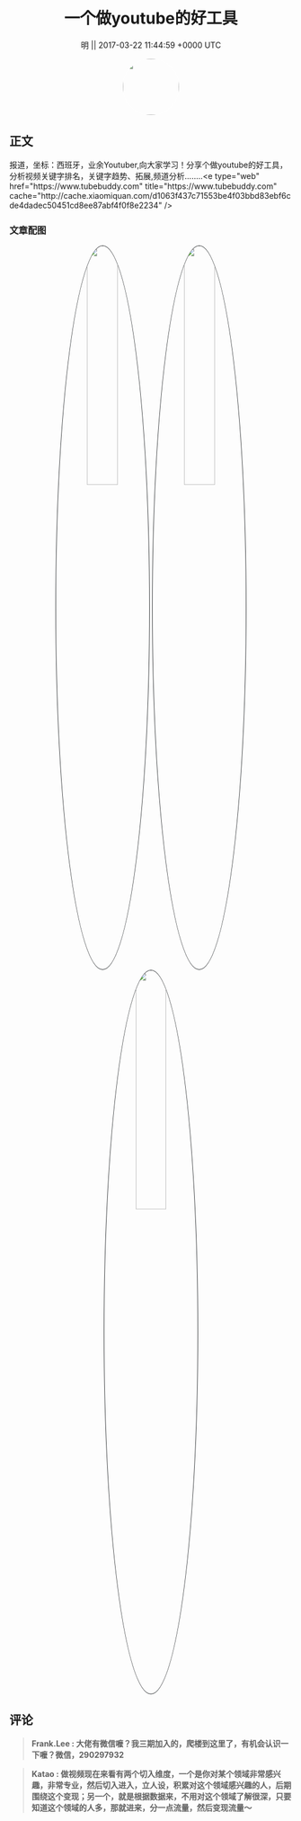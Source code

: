 <h1 align="center">一个做youtube的好工具</h1>




<p align="center">
    <a>明 || 2017-03-22 11:44:59 &#43;0000 UTC</a>
</p>

<div align="center">
    <img src="https://images.zsxq.com/Fm9ngSpNli4GjtrI-CIPClWqnBXH?e=1590940799&amp;token=kIxbL07-8jAj8w1n4s9zv64FuZZNEATmlU_Vm6zD:FV7r3DsC4h3ZN_L88txMd3d7I_k=" width="100" height="100" style="border:1px solid;border-radius:50%; color:#ffffff"/>
</div>




## 正文

<div>
报道，坐标：西班牙，业余Youtuber,向大家学习！分享个做youtube的好工具，分析视频关键字排名，关键字趋势、拓展,频道分析........&lt;e type=&#34;web&#34; href=&#34;https://www.tubebuddy.com&#34; title=&#34;https://www.tubebuddy.com&#34; cache=&#34;http://cache.xiaomiquan.com/d1063f437c71553be4f03bbd83ebf6cde4dadec50451cd8ee87abf4f0f8e2234&#34; /&gt;
</div>

### 文章配图

<div class="image" align="center">

<img src="https://images.zsxq.com/Fgl4NzAwtdLO0PmuP6zlKn8WH-RP?imageMogr2/auto-orient/thumbnail/800x/format/jpg/blur/1x0/quality/75&amp;e=1590940799&amp;token=kIxbL07-8jAj8w1n4s9zv64FuZZNEATmlU_Vm6zD:RjKmwruBWirimNdFy6pmVaxlIIM=" width="33%" height="33%" style="border:1px solid;border-radius:50%; color:#3c3f41"/>

<img src="https://images.zsxq.com/FvlhxjoXvV5E1JYjE4JpPdBcYOwi?e=1590940799&amp;token=kIxbL07-8jAj8w1n4s9zv64FuZZNEATmlU_Vm6zD:-vUI97tubvolQxxCfjCmfB0lzJk=" width="33%" height="33%" style="border:1px solid;border-radius:50%; color:#3c3f41"/>

<img src="https://images.zsxq.com/FvOsyHPfEWX-Rn_rmZWWWg4IbUEi?e=1590940799&amp;token=kIxbL07-8jAj8w1n4s9zv64FuZZNEATmlU_Vm6zD:0SGEQ1HAmP-_joXRHoLDdwmotgI=" width="33%" height="33%" style="border:1px solid;border-radius:50%; color:#3c3f41"/>

</div>


## 评论

<div align="left">
<div>

<blockquote >
<span> <strong>Frank.Lee : 大佬有微信嚒？我三期加入的，爬楼到这里了，有机会认识一下嚒？微信，290297932 </strong></span>
</blockquote>

<blockquote >
<span> <strong>Katao : 做视频现在来看有两个切入维度，一个是你对某个领域非常感兴趣，非常专业，然后切入进入，立人设，积累对这个领域感兴趣的人，后期围绕这个变现；另一个，就是根据数据来，不用对这个领域了解很深，只要知道这个领域的人多，那就进来，分一点流量，然后变现流量～ </strong></span>
</blockquote>

</div>
</div>